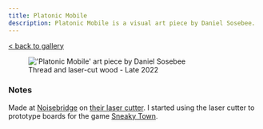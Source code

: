 ```yaml
---
title: Platonic Mobile
description: Platonic Mobile is a visual art piece by Daniel Sosebee.
---
```



<a class="card" href="/art#platonic-mobile">< back to gallery</a>

<figure>
<img src="/assets/art/platonic-mobile.jpg" alt="'Platonic Mobile' art piece by Daniel Sosebee"/>

<figcaption>Thread and laser-cut wood - Late 2022</figcaption>
</figure>

### Notes
Made at [Noisebridge]() on [their laser cutter](https://www.noisebridge.net/wiki/Laser_Cutter/Kaitian_CM1309). I started using the laser cutter to prototype boards for the game [Sneaky Town](/sneaky-town).